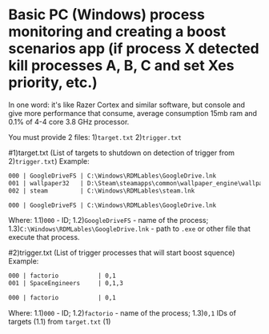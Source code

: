 # Basic PC (Windows) process monitoring and creating a boost scenarios app (if process X detected kill processes A, B, C and set Xes priority, etc.)

In one word: it's like Razer Cortex and similar software, but console and give more performance that consume, average consumption 15mb ram and 0.1% of 4-4 core 3.8 GHz processor.

You must provide 2 files: 1)`target.txt`
                          2)`trigger.txt`

#1)target.txt (List of targets to shutdown on detection of trigger from 2)`trigger.txt`)
Example:
```txt
000 | GoogleDriveFS | C:\Windows\RDMLables\GoogleDrive.lnk
001 | wallpaper32   | D:\Steam\steamapps\common\wallpaper_engine\wallpaper32.exe
002 | steam         | C:\Windows\RDMLables\steam.lnk
```

```txt
000 | GoogleDriveFS | C:\Windows\RDMLables\GoogleDrive.lnk
```

Where:
1.1)`000` - ID;
1.2)`GoogleDriveFS` - name of the process;
1.3)`C:\Windows\RDMLables\GoogleDrive.lnk` - path to `.exe` or other file that execute that process.

#2)trigger.txt (List of trigger processes that will start boost squence)
Example:
```txt
000 | factorio           | 0,1
001 | SpaceEngineers     | 0,1,3
```

```txt
000 | factorio           | 0,1
```

Where:
1.1)`000` - ID;
1.2)`factorio` - name of the process;
1.3)`0,1` IDs of targets (1.1) from `target.txt` (1) 













